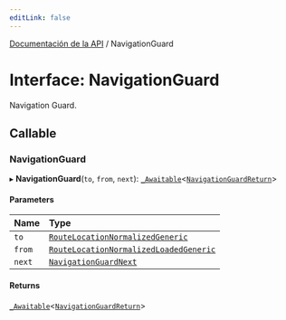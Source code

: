 ```yaml
---
editLink: false
---
```


[Documentación de la API](../index.md) / NavigationGuard

# Interface: NavigationGuard

Navigation Guard.

## Callable

### NavigationGuard

▸ **NavigationGuard**(`to`, `from`, `next`): [`_Awaitable`](../index.md#_Awaitable)\<[`NavigationGuardReturn`](../index.md#NavigationGuardReturn)\>

#### Parameters

| Name   | Type                                                                              |
| :----- | :-------------------------------------------------------------------------------- |
| `to`   | [`RouteLocationNormalizedGeneric`](RouteLocationNormalizedGeneric.md)             |
| `from` | [`RouteLocationNormalizedLoadedGeneric`](RouteLocationNormalizedLoadedGeneric.md) |
| `next` | [`NavigationGuardNext`](NavigationGuardNext.md)                                   |

#### Returns

[`_Awaitable`](../index.md#_Awaitable)\<[`NavigationGuardReturn`](../index.md#NavigationGuardReturn)\>
